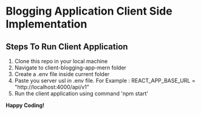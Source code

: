 <h1>Blogging Application Client Side Implementation</h1>
<h2>Steps To Run Client Application</h2>
<ol>
<li>Clone this repo in your local machine</li>
  <li>Navigate to client-blogging-app-mern folder</li>
  <li>Create a .env file inside current folder</li>
  <li>Paste you server usl in .env file. For Example : REACT_APP_BASE_URL = "http://localhost:4000/api/v1"</li>
  <li>Run the client application using command 'npm start'</li>
  
</ol>

<strong>Happy Coding!</strong>
